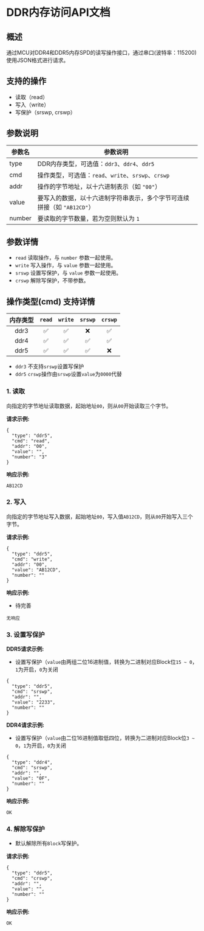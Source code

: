 # DDR内存访问API文档

## 概述
通过MCU对DDR4和DDR5内存SPD的读写操作接口，通过串口(波特率：115200)使用JSON格式进行请求。

## 支持的操作
- 读取（read）
- 写入（write）
- 写保护（srswp, crswp）

## 参数说明

| 参数名  | 参数说明 |
|----|----|
| type    |DDR内存类型，可选值：`ddr3`、`ddr4`、`ddr5` |
| cmd     | 操作类型，可选值：`read`、`write`、`srswp`、`crswp` |
| addr    | 操作的字节地址，以十六进制表示（如 `"00"`）    |
| value   |要写入的数据，以十六进制字符串表示，多个字节可连续拼接（如 `"AB12CD"`）|
| number  | 要读取的字节数量，若为空则默认为 `1` |

## 参数详情

- `read` 读取操作，与 `number` 参数一起使用。
- `write` 写入操作，与 `value` 参数一起使用。
- `srswp` 设置写保护，与 `value` 参数一起使用。
- `crswp` 解除写保护，不带参数。


## 操作类型(cmd) 支持详情

| 内存类型  | `read` | `write` |`srswp` |`crswp` |
|:----:|:----:|:----:|:----:|:----:|
|ddr3|&#x2705;|&#x2705;|&#x274c;|&#x2705;|
|ddr4|&#x2705;|&#x2705;|&#x2705;|&#x2705;|
|ddr5|&#x2705;|&#x2705;|&#x2705;|&#x274c;|

 - `ddr3` 不支持`srswp`设置写保护
 - `ddr5` `crswp`操作由`srswp`设置`value`为`0000`代替

### 1. 读取
向指定的字节地址读取数据，起始地址`00`，则从`00`开始读取三个字节。

**请求示例:**
```
{
  "type": "ddr5",
  "cmd": "read",
  "addr": "00",
  "value": "",
  "number": "3"  
}
```

**响应示例:**
```
AB12CD
```

### 2. 写入
向指定的字节地址写入数据，起始地址`00`，写入值`AB12CD`，则从`00`开始写入三个字节。

**请求示例:**
```
{
  "type": "ddr5",
  "cmd": "write",
  "addr": "00",
  "value": "AB12CD",
  "number": ""
}
```

**响应示例:**   

 - 待完善
```
无响应
```

### 3. 设置写保护

**DDR5请求示例:**
 - 设置写保护（`value`由两组二位16进制值，转换为二进制对应Block位`15 ~ 0`，`1`为开启，`0`为关闭

```
{
  "type": "ddr5",
  "cmd": "srswp",
  "addr": "",
  "value": "2233",
  "number": ""
}
```

**DDR4请求示例:**
 - 设置写保护（`value`由二位16进制值取低四位，转换为二进制对应Block位`3 ~ 0`，`1`为开启，`0`为关闭
 
```
{
  "type": "ddr4",
  "cmd": "srswp",
  "addr": "",
  "value": "0F",
  "number": ""
}
```

**响应示例:**
```
OK
```

### 4. 解除写保护

 - 默认解除所有`Block`写保护。

**请求示例:**
```
{
  "type": "ddr5",
  "cmd": "crswp",
  "addr": "",
  "value": "",
  "number": ""
}
```

**响应示例:**
```
OK
```

